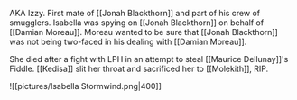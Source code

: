 AKA Izzy. First mate of [[Jonah Blackthorn]] and part of his crew of smugglers.
Isabella was spying on [[Jonah Blackthorn]] on behalf of [[Damian Moreau]]. Moreau wanted to be sure that [[Jonah Blackthorn]] was not being two-faced in his dealing with [[Damian Moreau]].

She died after a fight with LPH in an attempt to steal [[Maurice Dellunay]]'s Fiddle. [[Kedisa]] slit her throat and sacrificed her to [[Molekith]], RIP.

![[pictures/Isabella Stormwind.png|400]]